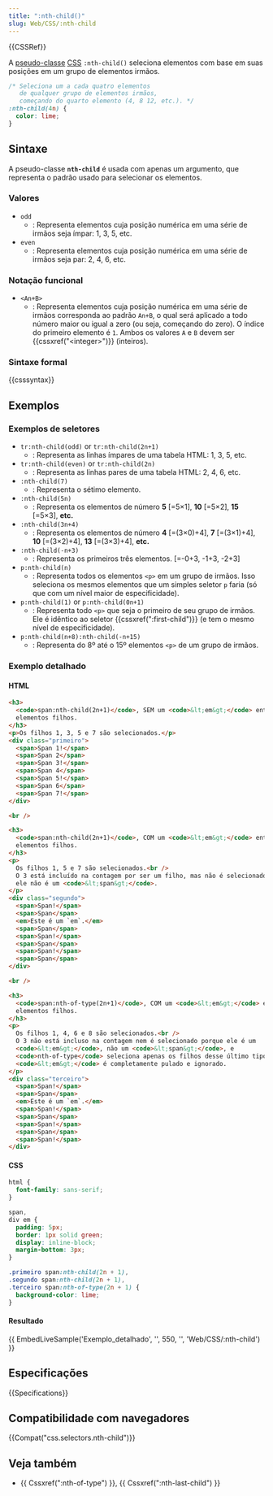 ```yaml
---
title: ":nth-child()"
slug: Web/CSS/:nth-child
---
```


{{CSSRef}}

A [pseudo-classe](/pt-BR/docs/Web/CSS/Pseudo-classes) [CSS](/pt-BR/docs/Web/CSS) `:nth-child()` seleciona elementos com base em suas posições em um grupo de elementos irmãos.

```css
/* Seleciona um a cada quatro elementos
   de qualquer grupo de elementos irmãos,
   começando do quarto elemento (4, 8 12, etc.). */
:nth-child(4n) {
  color: lime;
}
```

## Sintaxe

A pseudo-classe **`nth-child`** é usada com apenas um argumento, que representa o padrão usado para selecionar os elementos.

### Valores

- `odd`
  - : Representa elementos cuja posição numérica em uma série de irmãos seja ímpar: 1, 3, 5, etc.
- `even`
  - : Representa elementos cuja posição numérica em uma série de irmãos seja par: 2, 4, 6, etc.

### Notação funcional

- `<An+B>`
  - : Representa elementos cuja posição numérica em uma série de irmãos corresponda ao padrão `An+B`, o qual será aplicado a todo número maior ou igual a zero (ou seja, começando do zero). O índice do primeiro elemento é `1`. Ambos os valores `A` e `B` devem ser {{cssxref("&lt;integer&gt;")}} (inteiros).

### Sintaxe formal

{{csssyntax}}

## Exemplos

### Exemplos de seletores

- `tr:nth-child(odd)` or `tr:nth-child(2n+1)`
  - : Representa as linhas ímpares de uma tabela HTML: 1, 3, 5, etc.
- `tr:nth-child(even)` or `tr:nth-child(2n)`
  - : Representa as linhas pares de uma tabela HTML: 2, 4, 6, etc.
- `:nth-child(7)`
  - : Representa o sétimo elemento.
- `:nth-child(5n)`
  - : Representa os elementos de número **5** \[=5×1], **10** \[=5×2], **15** \[=5×3], **etc.**
- `:nth-child(3n+4)`
  - : Representa os elementos de número **4** \[=(3×0)+4], **7** \[=(3×1)+4], **10** \[=(3×2)+4], **13** \[=(3×3)+4], **etc.**
- `:nth-child(-n+3)`
  - : Representa os primeiros três elementos. \[=-0+3, -1+3, -2+3]
- `p:nth-child(n)`
  - : Representa todos os elementos `<p>` em um grupo de irmãos. Isso seleciona os mesmos elementos que um simples seletor `p` faria (só que com um nível maior de especificidade).
- `p:nth-child(1)` or `p:nth-child(0n+1)`
  - : Representa todo `<p>` que seja o primeiro de seu grupo de irmãos. Ele é idêntico ao seletor {{cssxref(":first-child")}} (e tem o mesmo nível de especificidade).
- `p:nth-child(n+8):nth-child(-n+15)`
  - : Representa do 8º até o 15º elementos `<p>` de um grupo de irmãos.

### Exemplo detalhado

#### HTML

```html
<h3>
  <code>span:nth-child(2n+1)</code>, SEM um <code>&lt;em&gt;</code> entre os
  elementos filhos.
</h3>
<p>Os filhos 1, 3, 5 e 7 são selecionados.</p>
<div class="primeiro">
  <span>Span 1!</span>
  <span>Span 2</span>
  <span>Span 3!</span>
  <span>Span 4</span>
  <span>Span 5!</span>
  <span>Span 6</span>
  <span>Span 7!</span>
</div>

<br />

<h3>
  <code>span:nth-child(2n+1)</code>, COM um <code>&lt;em&gt;</code> entre os
  elementos filhos.
</h3>
<p>
  Os filhos 1, 5 e 7 são selecionados.<br />
  O 3 está incluído na contagem por ser um filho, mas não é selecionado porque
  ele não é um <code>&lt;span&gt;</code>.
</p>
<div class="segundo">
  <span>Span!</span>
  <span>Span</span>
  <em>Este é um `em`.</em>
  <span>Span</span>
  <span>Span!</span>
  <span>Span</span>
  <span>Span!</span>
  <span>Span</span>
</div>

<br />

<h3>
  <code>span:nth-of-type(2n+1)</code>, COM um <code>&lt;em&gt;</code> entre os
  elementos filhos.
</h3>
<p>
  Os filhos 1, 4, 6 e 8 são selecionados.<br />
  O 3 não está incluso na contagem nem é selecionado porque ele é um
  <code>&lt;em&gt;</code>, não um <code>&lt;span&gt;</code>, e
  <code>nth-of-type</code> seleciona apenas os filhos desse último tipo. O
  <code>&lt;em&gt;</code> é completamente pulado e ignorado.
</p>
<div class="terceiro">
  <span>Span!</span>
  <span>Span</span>
  <em>Este é um `em`.</em>
  <span>Span!</span>
  <span>Span</span>
  <span>Span!</span>
  <span>Span</span>
  <span>Span!</span>
</div>
```

#### CSS

```css
html {
  font-family: sans-serif;
}

span,
div em {
  padding: 5px;
  border: 1px solid green;
  display: inline-block;
  margin-bottom: 3px;
}

.primeiro span:nth-child(2n + 1),
.segundo span:nth-child(2n + 1),
.terceiro span:nth-of-type(2n + 1) {
  background-color: lime;
}
```

#### Resultado

{{ EmbedLiveSample('Exemplo_detalhado', '', 550, '', 'Web/CSS/:nth-child') }}

## Especificações

{{Specifications}}

## Compatibilidade com navegadores

{{Compat("css.selectors.nth-child")}}

## Veja também

- {{ Cssxref(":nth-of-type") }}, {{ Cssxref(":nth-last-child") }}

